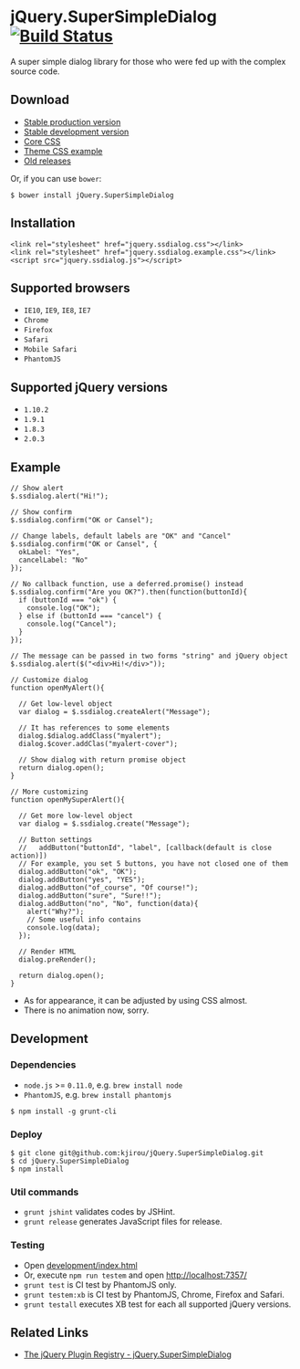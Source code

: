jQuery.SuperSimpleDialog [![Build Status](https://travis-ci.org/kjirou/jQuery.SuperSimpleDialog.png?branch=master)](https://travis-ci.org/kjirou/jQuery.SuperSimpleDialog)
========================

A super simple dialog library for those who were fed up with the complex source code.


## Download

- [Stable production version](https://raw.github.com/kjirou/jQuery.SuperSimpleDialog/master/js/jquery.ssdialog.min.js)
- [Stable development version](https://raw.github.com/kjirou/jQuery.SuperSimpleDialog/master/js/jquery.ssdialog.js)
- [Core CSS](https://raw.github.com/kjirou/jQuery.SuperSimpleDialog/master/css/jquery.ssdialog.css)
- [Theme CSS example](https://raw.github.com/kjirou/jQuery.SuperSimpleDialog/master/css/themes/jquery.ssdialog.example.css)
- [Old releases](https://github.com/kjirou/jQuery.SuperSimpleDialog/releases)

Or, if you can use `bower`:
```
$ bower install jQuery.SuperSimpleDialog
```


## Installation

```
<link rel="stylesheet" href="jquery.ssdialog.css"></link>
<link rel="stylesheet" href="jquery.ssdialog.example.css"></link>
<script src="jquery.ssdialog.js"></script>
```


## Supported browsers

- `IE10`, `IE9`, `IE8`, `IE7`
- `Chrome`
- `Firefox`
- `Safari`
- `Mobile Safari`
- `PhantomJS`


## Supported jQuery versions

- `1.10.2`
- `1.9.1`
- `1.8.3`
- `2.0.3`


## Example

```
// Show alert
$.ssdialog.alert("Hi!");

// Show confirm
$.ssdialog.confirm("OK or Cansel");

// Change labels, default labels are "OK" and "Cancel"
$.ssdialog.confirm("OK or Cansel", {
  okLabel: "Yes",
  cancelLabel: "No"
});

// No callback function, use a deferred.promise() instead
$.ssdialog.confirm("Are you OK?").then(function(buttonId){
  if (buttonId === "ok") {
    console.log("OK");
  } else if (buttonId === "cancel") {
    console.log("Cancel");
  }
});

// The message can be passed in two forms "string" and jQuery object
$.ssdialog.alert($("<div>Hi!</div>"));

// Customize dialog
function openMyAlert(){

  // Get low-level object
  var dialog = $.ssdialog.createAlert("Message");

  // It has references to some elements
  dialog.$dialog.addClass("myalert");
  dialog.$cover.addClas("myalert-cover");

  // Show dialog with return promise object
  return dialog.open();
}

// More customizing
function openMySuperAlert(){

  // Get more low-level object
  var dialog = $.ssdialog.create("Message");

  // Button settings
  //   addButton("buttonId", "label", [callback(default is close action)])
  // For example, you set 5 buttons, you have not closed one of them
  dialog.addButton("ok", "OK");
  dialog.addButton("yes", "YES");
  dialog.addButton("of_course", "Of course!");
  dialog.addButton("sure", "Sure!!");
  dialog.addButton("no", "No", function(data){
    alert("Why?");
    // Some useful info contains
    console.log(data);
  });

  // Render HTML
  dialog.preRender();

  return dialog.open();
}
```

- As for appearance, it can be adjusted by using CSS almost.
- There is no animation now, sorry.


## Development

### Dependencies

- `node.js` >= `0.11.0`, e.g. `brew install node`
- `PhantomJS`, e.g. `brew install phantomjs`

```
$ npm install -g grunt-cli
```

### Deploy

```
$ git clone git@github.com:kjirou/jQuery.SuperSimpleDialog.git
$ cd jQuery.SuperSimpleDialog
$ npm install
```

### Util commands

- `grunt jshint` validates codes by JSHint.
- `grunt release` generates JavaScript files for release.

### Testing

- Open [development/index.html](development/index.html)
- Or, execute `npm run testem` and open [http://localhost:7357/](http://localhost:7357/)
- `grunt test` is CI test by PhantomJS only.
- `grunt testem:xb` is CI test by PhantomJS, Chrome, Firefox and Safari.
- `grunt testall` executes XB test for each all supported jQuery versions.


## Related Links

- [The jQuery Plugin Registry - jQuery.SuperSimpleDialog](http://plugins.jquery.com/ssdialog/)
